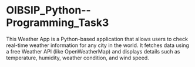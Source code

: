 # OIBSIP_Python--Programming_Task3
This Weather App is a Python-based application that allows users to check real-time weather information for any city in the world. It fetches data using a free Weather API (like OpenWeatherMap) and displays details such as temperature, humidity, weather condition, and wind speed.

